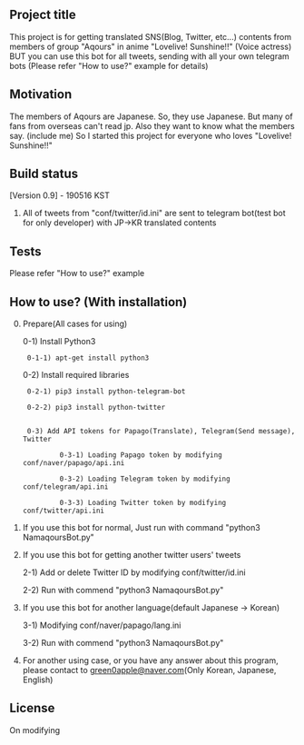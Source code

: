 ## Project title
This project is for getting translated SNS(Blog, Twitter, etc...) contents from members of group "Aqours" in anime "Lovelive! Sunshine!!" (Voice actress)
BUT you can use this bot for all tweets, sending with all your own telegram bots (Please refer "How to use?" example for details)

## Motivation
The members of Aqours are Japanese. So, they use Japanese.
But many of fans from overseas can't read jp. Also they want to know what the members say. (include me)
So I started this project for everyone who loves "Lovelive! Sunshine!!"

## Build status
[Version 0.9] - 190516 KST
1. All of tweets from "conf/twitter/id.ini" are sent to telegram bot(test bot for only developer) with JP->KR translated contents

## Tests
Please refer "How to use?" example

## How to use? (With installation)
0. Prepare(All cases for using)
	
	0-1) Install Python3
		
		0-1-1) apt-get install python3

	0-2) Install required libraries 
		
		0-2-1) pip3 install python-telegram-bot
		
		0-2-2) pip3 install python-twitter
		

        0-3) Add API tokens for Papago(Translate), Telegram(Send message), Twitter

                0-3-1) Loading Papago token by modifying conf/naver/papago/api.ini

                0-3-2) Loading Telegram token by modifying conf/telegram/api.ini

                0-3-3) Loading Twitter token by modifying conf/twitter/api.ini

1. If you use this bot for normal, Just run with command "python3 NamaqoursBot.py"

2. If you use this bot for getting another twitter users' tweets

	2-1) Add or delete Twitter ID by modifying conf/twitter/id.ini

	2-2) Run with commend "python3 NamaqoursBot.py"

3. If you use this bot for another language(default Japanese -> Korean)

	3-1) Modifying conf/naver/papago/lang.ini

	3-2) Run with commend "python3 NamaqoursBot.py"

4. For another using case, or you have any answer about this program, please contact to green0apple@naver.com(Only Korean, Japanese, English)


## License
On modifying
